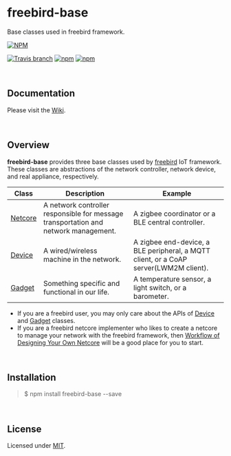 # freebird-base
Base classes used in freebird framework.  

[![NPM](https://nodei.co/npm/freebird-base.png?downloads=true)](https://nodei.co/npm/freebird-base/)  

[![Travis branch](https://img.shields.io/travis/freebirdjs/freebird-base/master.svg?maxAge=2592000)](https://travis-ci.org/freebirdjs/freebird-base)
[![npm](https://img.shields.io/npm/v/freebird-base.svg?maxAge=2592000)](https://www.npmjs.com/package/freebird-base)
[![npm](https://img.shields.io/npm/l/freebird-base.svg?maxAge=2592000)](https://www.npmjs.com/package/freebird-base)


<br />
  
## Documentation  

Please visit the [Wiki](https://github.com/freebirdjs/freebird-base/wiki).


<br />

## Overview

**freebird-base** provides three base classes used by [freebird](https://github.com/freebirdjs/freebird) IoT framework. These classes are abstractions of the network controller, network device, and real appliance, respectively.  
  
| Class                        | Description                                                                         | Example                                                                               |
|------------------------------|-------------------------------------------------------------------------------------|---------------------------------------------------------------------------------------|
| [Netcore](https://github.com/freebirdjs/freebird-base/wiki/Netcore-Class) | A network controller responsible for message transportation and network management. | A zigbee coordinator or a BLE central controller.                                     |
| [Device](https://github.com/freebirdjs/freebird-base/wiki/Device-Class)   | A wired/wireless machine in the network.                                            | A zigbee end-device, a BLE peripheral, a MQTT client, or a CoAP server(LWM2M client). |
| [Gadget](https://github.com/freebirdjs/freebird-base/wiki/Gadget-Class)   | Something specific and functional in our life.                                      | A temperature sensor, a light switch, or a barometer.                                 |
  

  
* If you are a freebird user, you may only care about the APIs of [Device](https://github.com/freebirdjs/freebird-base/wiki/Device-Class) and [Gadget](https://github.com/freebirdjs/freebird-base/wiki/Gadget-Class) classes.  
* If you are a freebird netcore implementer who likes to create a netcore to manage your network with the freebird framework, then [Workflow of Designing Your Own Netcore](https://github.com/freebirdjs/freebird-base/wiki/Workflow) will be a good place for you to start.  


<br />

## Installation

> $ npm install freebird-base --save
  
<br />

  

## License

Licensed under [MIT](https://github.com/freebirdjs/freebird-base/blob/master/LICENSE).

  
<br />
  
<br />